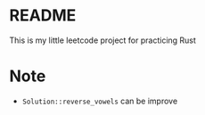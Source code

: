 # README

This is my little leetcode project for practicing Rust

# Note 

- `Solution::reverse_vowels` can be improve
